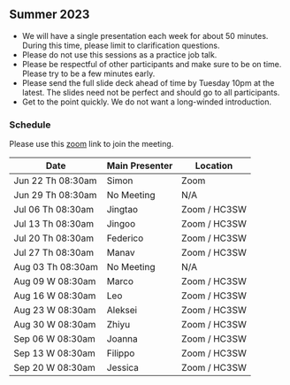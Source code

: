 ## Summer 2023

- We will have a single presentation each week for about 50 minutes. During this time, please limit to clarification questions.
- Please do not use this sessions as a practice job talk.
- Please be respectful of other participants and make sure to be on time. Please try to be a few minutes early.
- Please send the full slide deck ahead of time by Tuesday 10pm at the latest. The slides need not be perfect and should go to all participants.
- Get to the point quickly. We do not want a long-winded introduction.

### Schedule
Please use this [zoom](https://uchicago.zoom.us/j/95704169272?pwd=a2MxQ2cwcCtROGgwYWl1OW9rVEtqdz09) link to join the meeting.

| Date                        | Main Presenter | Location |
|-----------------------------|----------------|----------|
| Jun 22 Th 08:30am           | Simon          | Zoom     |
| Jun 29 Th 08:30am           | No Meeting     | N/A     |
| Jul 06 Th 08:30am           | Jingtao        | Zoom / HC3SW     |
| Jul 13 Th 08:30am           | Jingoo         | Zoom / HC3SW     |
| Jul 20 Th 08:30am           | Federico       | Zoom / HC3SW     |
| Jul 27 Th 08:30am           | Manav          | Zoom / HC3SW    |
| Aug 03 Th 08:30am           | No Meeting     | N/A     |
| Aug 09 W 08:30am           | Marco          | Zoom / HC3SW     |
| Aug 16 W 08:30am           | Leo            | Zoom / HC3SW     |
| Aug 23 W 08:30am           | Aleksei        | Zoom / HC3SW     |
| Aug 30 W 08:30am           | Zhiyu          | Zoom / HC3SW     |
| Sep 06 W 08:30am           | Joanna         | Zoom / HC3SW     |
| Sep 13 W 08:30am           | Filippo        | Zoom / HC3SW     |
| Sep 20 W 08:30am           | Jessica        | Zoom / HC3SW     |
